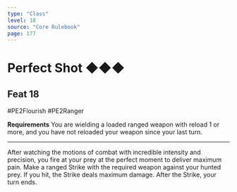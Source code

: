 ```yaml
---
type: "Class"
level: 18
source: "Core Rulebook"
page: 177
---
```

# Perfect Shot ◆◆◆
## Feat 18
#PE2Flourish #PE2Ranger

**Requirements** You are wielding a loaded ranged weapon with reload 1 or more, and you have not reloaded your weapon since your last turn.

---
After watching the motions of combat with incredible intensity and precision, you fire at your prey at the perfect moment to deliver maximum pain. Make a ranged Strike with the required weapon against your hunted prey. If you hit, the Strike deals maximum damage. After the Strike, your turn ends.